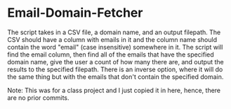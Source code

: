 # Email-Domain-Fetcher

The script takes in a CSV file, a domain name, and an output filepath. The CSV should have a column with emails in it and the column name should contain the word "email" (case insensitive) somewhere in it. The script will find the email column, then find all of the emails that have the specified domain name, give the user a count of how many there are, and output the results to the specified filepath. There is an inverse option, where it will do the same thing but with the emails that don't contain the specified domain.

Note: This was for a class project and I just copied it in here, hence, there are no prior commits.
